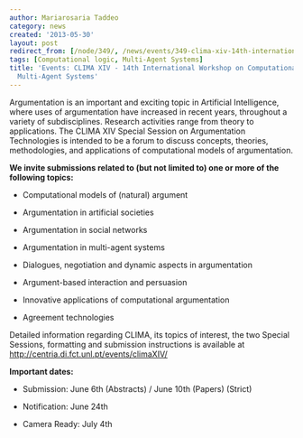 ```yaml
---
author: Mariarosaria Taddeo
category: news
created: '2013-05-30'
layout: post
redirect_from: [/node/349/, /news/events/349-clima-xiv-14th-international-workshop-computational-logic-multi-agent-systems/]
tags: [Computational logic, Multi-Agent Systems]
title: 'Events: CLIMA XIV - 14th International Workshop on Computational Logic in
  Multi-Agent Systems'
---
```

Argumentation is an important and exciting topic in Artificial Intelligence,
where uses of argumentation have increased in recent years, throughout a
variety of subdisciplines. Research activities range from theory to
applications. The CLIMA XIV Special Session on Argumentation Technologies is
intended to be a forum to discuss concepts, theories, methodologies, and
applications of computational models of argumentation.

**We invite submissions related to (but not limited to) one or more of the
following topics:**

* Computational models of (natural) argument

* Argumentation in artificial societies

* Argumentation in social networks

* Argumentation in multi-agent systems

* Dialogues, negotiation and dynamic aspects in argumentation

* Argument-based interaction and persuasion

* Innovative applications of computational argumentation

* Agreement technologies

Detailed information regarding CLIMA, its topics of interest, the two Special
Sessions, formatting and submission instructions is available at
http://centria.di.fct.unl.pt/events/climaXIV/

**Important dates:**

* Submission: June 6th (Abstracts) / June 10th (Papers) (Strict)

* Notification: June 24th

* Camera Ready: July 4th

